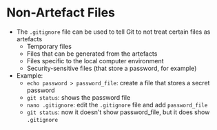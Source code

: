Non-Artefact Files
==================

- The `.gitignore` file can be used to tell Git to not treat certain files as
  artefacts
    - Temporary files
    - Files that can be generated from the artefacts
    - Files specific to the local computer environment
    - Security-sensitive files (that store a password, for example)
- Example:
    - `echo password > password_file`: create a file that stores a secret
      password
    - `git status`: shows the password file
    - `nano .gitignore`: edit the `.gitignore` file and add `password_file`
    - `git status`: now it doesn't show password_file, but it does show
      `.gitignore`
